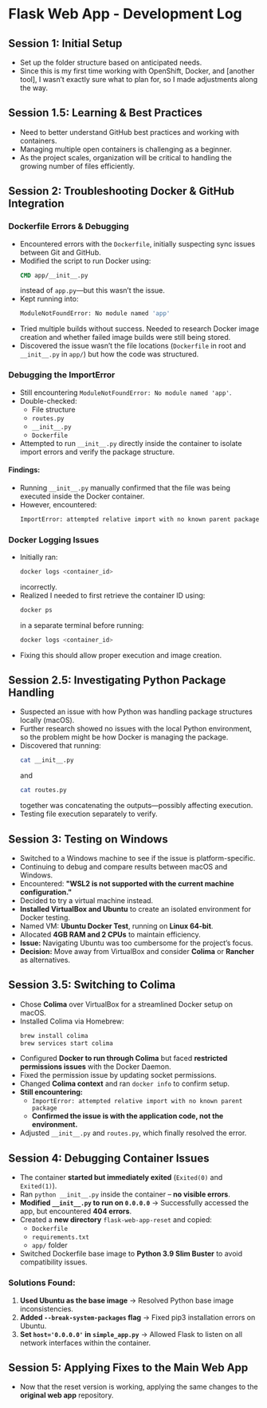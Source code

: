 

# **Flask Web App - Development Log**  

## **Session 1: Initial Setup**  
- Set up the folder structure based on anticipated needs.  
- Since this is my first time working with OpenShift, Docker, and [another tool], I wasn’t exactly sure what to plan for, so I made adjustments along the way.  

## **Session 1.5: Learning & Best Practices**  
- Need to better understand GitHub best practices and working with containers.  
- Managing multiple open containers is challenging as a beginner.  
- As the project scales, organization will be critical to handling the growing number of files efficiently.  

## **Session 2: Troubleshooting Docker & GitHub Integration**  
### **Dockerfile Errors & Debugging**  
- Encountered errors with the `Dockerfile`, initially suspecting sync issues between Git and GitHub.  
- Modified the script to run Docker using:  
  ```dockerfile
  CMD app/__init__.py
  ```  
  instead of `app.py`—but this wasn’t the issue.  
- Kept running into:  
  ```bash
  ModuleNotFoundError: No module named 'app'
  ```  
- Tried multiple builds without success. Needed to research Docker image creation and whether failed image builds were still being stored.  
- Discovered the issue wasn’t the file locations (`Dockerfile` in root and `__init__.py` in `app/`) but how the code was structured.  

### **Debugging the ImportError**  
- Still encountering `ModuleNotFoundError: No module named 'app'`.  
- Double-checked:  
  - File structure  
  - `routes.py`  
  - `__init__.py`  
  - `Dockerfile`  
- Attempted to run `__init__.py` directly inside the container to isolate import errors and verify the package structure.  

#### **Findings:**  
- Running `__init__.py` manually confirmed that the file was being executed inside the Docker container.  
- However, encountered:  
  ```bash
  ImportError: attempted relative import with no known parent package
  ```  

### **Docker Logging Issues**  
- Initially ran:  
  ```bash
  docker logs <container_id>
  ```  
  incorrectly.  
- Realized I needed to first retrieve the container ID using:  
  ```bash
  docker ps
  ```  
  in a separate terminal before running:  
  ```bash
  docker logs <container_id>
  ```  
- Fixing this should allow proper execution and image creation.  

## **Session 2.5: Investigating Python Package Handling**  
- Suspected an issue with how Python was handling package structures locally (macOS).  
- Further research showed no issues with the local Python environment, so the problem might be how Docker is managing the package.  
- Discovered that running:  
  ```bash
  cat __init__.py
  ```  
  and  
  ```bash
  cat routes.py
  ```  
  together was concatenating the outputs—possibly affecting execution.  
- Testing file execution separately to verify.  

## **Session 3: Testing on Windows**  
- Switched to a Windows machine to see if the issue is platform-specific.  
- Continuing to debug and compare results between macOS and Windows.   
- Encountered: **"WSL2 is not supported with the current machine configuration."**  
- Decided to try a virtual machine instead.  
- **Installed VirtualBox and Ubuntu** to create an isolated environment for Docker testing.  
- Named VM: **Ubuntu Docker Test**, running on **Linux 64-bit**.  
- Allocated **4GB RAM and 2 CPUs** to maintain efficiency.  
- **Issue:** Navigating Ubuntu was too cumbersome for the project’s focus.  
- **Decision:** Move away from VirtualBox and consider **Colima** or **Rancher** as alternatives.  

## **Session 3.5: Switching to Colima**  
- Chose **Colima** over VirtualBox for a streamlined Docker setup on macOS.  
- Installed Colima via Homebrew:  
  ```sh
  brew install colima  
  brew services start colima  
  ```
- Configured **Docker to run through Colima** but faced **restricted permissions issues** with the Docker Daemon.  
- Fixed the permission issue by updating socket permissions.  
- Changed **Colima context** and ran `docker info` to confirm setup.  
- **Still encountering:**  
  - `ImportError: attempted relative import with no known parent package`  
  - **Confirmed the issue is with the application code, not the environment.**  
- Adjusted `__init__.py` and `routes.py`, which finally resolved the error.  

## **Session 4: Debugging Container Issues**  
- The container **started but immediately exited** (`Exited(0)` and `Exited(1)`).  
- Ran `python __init__.py` inside the container – **no visible errors**.  
- **Modified `__init__.py` to run on `0.0.0.0`** → Successfully accessed the app, but encountered **404 errors**.  
- Created a **new directory** `flask-web-app-reset` and copied:  
  - `Dockerfile`  
  - `requirements.txt`  
  - `app/` folder  
- Switched Dockerfile base image to **Python 3.9 Slim Buster** to avoid compatibility issues.  

### **Solutions Found:**  
1. **Used Ubuntu as the base image** → Resolved Python base image inconsistencies.  
2. **Added `--break-system-packages` flag** → Fixed pip3 installation errors on Ubuntu.  
3. **Set `host='0.0.0.0'` in `simple_app.py`** → Allowed Flask to listen on all network interfaces within the container.  

## **Session 5: Applying Fixes to the Main Web App**  
- Now that the reset version is working, applying the same changes to the **original web app** repository.  






